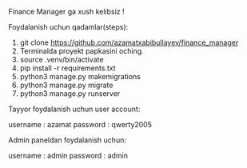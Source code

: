 Finance Manager ga xush kelibsiz !


Foydalanish uchun qadamlar(steps):
1. git clone https://github.com/azamatxabibullayev/finance_manager
2. Terminalda proyekt papkasini oching.
3. source .venv/bin/activate
4. pip install -r requirements.txt
5. python3 manage.py makemigrations
6. python3 manage.py migrate
7. python3 manage.py runserver


Tayyor foydalanish uchun user account:

username : azamat
password : qwerty2005


Admin paneldan foydalanish uchun:

username : admin
password : admin
